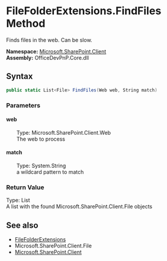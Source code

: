 # FileFolderExtensions.FindFiles Method  
 Finds files in the web. Can be slow.   

**Namespace:** [Microsoft.SharePoint.Client](Microsoft.SharePoint.Client.md)  
**Assembly:** OfficeDevPnP.Core.dll  
## Syntax
```C#
public static List<File> FindFiles(Web web, String match)
```
### Parameters
#### web  
&emsp;&emsp;Type: Microsoft.SharePoint.Client.Web  
&emsp;&emsp;The web to process  

  

#### match  
&emsp;&emsp;Type: System.String  
&emsp;&emsp;a wildcard pattern to match  

  

### Return Value
Type: List<File>  
A list with the found Microsoft.SharePoint.Client.File objects 


## See also
- [FileFolderExtensions](Microsoft.SharePoint.Client.FileFolderExtensions.md) 
- Microsoft.SharePoint.Client.File
- [Microsoft.SharePoint.Client](Microsoft.SharePoint.Client.md) 
